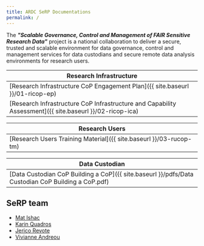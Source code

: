 ```yaml
---
title: ARDC SeRP Documentations
permalink: /
---
```


The ***"Scalable Governance, Control and Management of FAIR Sensitive Research Data"*** project is a national collaboration to deliver a secure, trusted and scalable environment for data governance, control and management services for data custodians and secure remote data analysis environments for research users.


| Research Infrastructure |
| --- |
| [Research Infrastructure CoP Engagement Plan]({{ site.baseurl }}/01-ricop-ep) |
| [Research Infrastructure CoP Infrastructure and Capability Assessment]({{ site.baseurl }}/02-ricop-ica) |

| Research Users |
| --- |
| [Research Users Training Material]({{ site.baseurl }}/03-rucop-tm) |

| Data Custodian |
| --- |
| [Data Custodian CoP Building a CoP]({{ site.baseurl }}/pdfs/Data Custodian CoP Building a CoP.pdf) |

## SeRP team

* [Mat Ishac](https://www.monash.edu/researchinfrastructure/helix/about/helix-team)
* [Karin Quadros](https://www.monash.edu/researchinfrastructure/helix/about/helix-team)
* [Jerico Revote](https://research.monash.edu/en/persons/jerico-revote)
* [Vivianne Andreou](https://www.monash.edu/researchinfrastructure/helix/about/helix-team)
